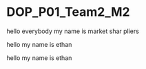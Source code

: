 # DOP\_P01\_Team2\_M2

hello everybody my name is market shar pliers





hello my name is ethan

hello my name is ethan

